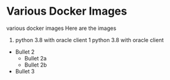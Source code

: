# Various Docker Images
 various docker images
 Here are the images
 1. python 3.8 with oracle client
1 python 3.8 with oracle client
* Bullet 2
  * Bullet 2a
  * Bullet 2b
* Bullet 3
